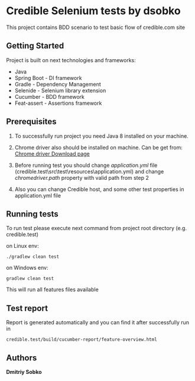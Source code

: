 # Credible Selenium tests by dsobko

This project contains BDD scenario to test basic flow of credible.com site

## Getting Started

Project is built on next technologies and frameworks:

* Java
* Spring Boot - DI framework
* Gradle - Dependency Management
* Selenide - Selenium library extension
* Cucumber - BDD framework
* Feat-assert - Assertions framework

## Prerequisites

1. To successfully run project you need Java 8 installed on your machine.
2. Chrome driver also should be installed on machine. Can be get from: [Chrome driver Download page](https://sites.google.com/a/chromium.org/chromedriver/downloads)

3. Before running test you should change *application.yml* file (credible.test\src\test\resources\application.yml) and change *chromedriver.path* property with valid path from step 2
4. Also you can change Credible host, and some other test properties in application.yml file

## Running tests

To run test please execute next command from project root directory (e.g. credible.test)

on Linux env:

```
./gradlew clean test
```

on Windows env:

```
gradlew clean test
```

This will run all features files available

## Test report

Report is generated automatically and you can find it after successfully run in

```
credible.test/build/cucumber-report/feature-overview.html
```

## Authors

**Dmitriy Sobko**